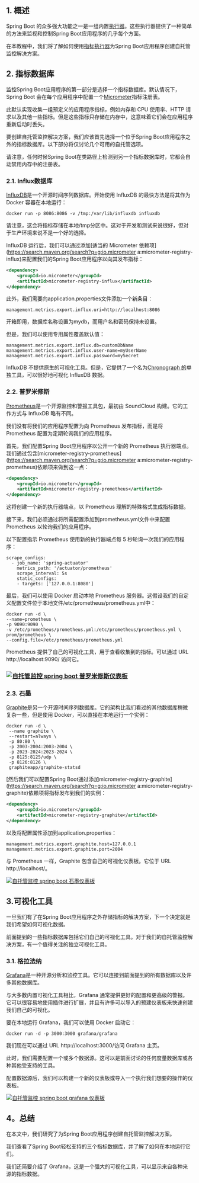 ## 1. 概述

Spring Boot 的众多强大功能之一是一组内置[执行器](https://www.baeldung.com/spring-boot-actuators)。这些执行器提供了一种简单的方法来监视和控制Spring Boot应用程序的几乎每个方面。

在本教程中，我们将了解如何使用[指标执行器](https://docs.spring.io/spring-boot/docs/current/reference/html/production-ready-metrics.html)为Spring Boot应用程序创建自托管监控解决方案。

## 2. 指标数据库

监控Spring Boot应用程序的第一部分是选择一个指标数据库。默认情况下，Spring Boot 会在每个应用程序中配置一个[Micrometer](https://micrometer.io/)指标注册表。

此默认实现收集一组预定义的应用程序指标，例如内存和 CPU 使用率、HTTP 请求以及其他一些指标。但是这些指标只存储在内存中，这意味着它们会在应用程序重新启动时丢失。

要创建自托管监控解决方案，我们应该首先选择一个位于Spring Boot应用程序之外的指标数据库。以下部分将仅讨论几个可用的自托管选项。

请注意，任何时候Spring Boot在类路径上检测到另一个指标数据库时，它都会自动禁用内存中的注册表。

### 2.1. Influx数据库

[InfluxDB](https://www.influxdata.com/products/influxdb-overview/)是一个开源时间序列数据库。开始使用 InfluxDB 的最快方法是将其作为 Docker 容器在本地运行：

```shell
docker run -p 8086:8086 -v /tmp:/var/lib/influxdb influxdb
```

请注意，这会将指标存储在本地/tmp分区中。这对于开发和测试来说很好，但对于生产环境来说不是一个好的选择。

InfluxDB 运行后，我们可以通过添加[适当的 Micrometer 依赖项](https://search.maven.org/search?q=g:io.micrometer a:micrometer-registry-influx)来配置我们的Spring Boot应用程序以向其发布指标：

```xml
<dependency>
    <groupId>io.micrometer</groupId>
    <artifactId>micrometer-registry-influx</artifactId>
</dependency>
```

此外，我们需要向application.properties文件添加一个新条目：

```shell
management.metrics.export.influx.uri=http://localhost:8086
```

开箱即用，数据库名称设置为mydb，而用户名和密码保持未设置。

但是，我们可以使用专用属性覆盖默认值：

```shell
management.metrics.export.influx.db=customDbName
management.metrics.export.influx.user-name=myUserName
management.metrics.export.influx.password=mySecret
```

InfluxDB 不提供原生的可视化工具。但是，它提供了一个名为[Chronograph 的](https://docs.influxdata.com/chronograf/)单独工具，可以很好地可视化 InfluxDB 数据。

### 2.2. 普罗米修斯

[Prometheus](https://prometheus.io/)是一个开源监控和警报工具包，最初由 SoundCloud 构建。它的工作方式与 InfluxDB 略有不同。

我们没有将我们的应用程序配置为向 Prometheus 发布指标，而是将 Prometheus 配置为定期轮询我们的应用程序。

首先，我们配置Spring Boot应用程序以公开一个新的 Prometheus 执行器端点。我们通过包含[micrometer-registry-prometheus](https://search.maven.org/search?q=g:io.micrometer a:micrometer-registry-prometheus)依赖项来做到这一点：

```xml
<dependency>
    <groupId>io.micrometer</groupId>
    <artifactId>micrometer-registry-prometheus</artifactId>
</dependency>
```

这将创建一个新的执行器端点，以 Prometheus 理解的特殊格式生成指标数据。

接下来，我们必须通过将所需配置添加到prometheus.yml文件中来配置 Prometheus 以轮询我们的应用程序。

以下配置指示 Prometheus 使用新的执行器端点每 5 秒轮询一次我们的应用程序：

```shell
scrape_configs:
  - job_name: 'spring-actuator'
    metrics_path: '/actuator/prometheus'
    scrape_interval: 5s
    static_configs:
    - targets: ['127.0.0.1:8080']
```

最后，我们可以使用 Docker 启动本地 Prometheus 服务器。这假设我们的自定义配置文件位于本地文件/etc/prometheus/prometheus.yml中：

```shell
docker run -d \
--name=prometheus \
-p 9090:9090 \
-v /etc/prometheus/prometheus.yml:/etc/prometheus/prometheus.yml \
prom/prometheus \
--config.file=/etc/prometheus/prometheus.yml
```

Prometheus 提供了自己的可视化工具，用于查看收集到的指标。可以通过 URL http://localhost:9090/ 访问它。

### [![自托管监控 spring boot 普罗米修斯仪表板](https://www.baeldung.com/wp-content/uploads/2019/09/self-hosted-monitoring-spring-boot-prometheus-dashboard-1024x434-1.jpg)](https://www.baeldung.com/wp-content/uploads/2019/09/self-hosted-monitoring-spring-boot-prometheus-dashboard-1024x434-1.jpg)

### 2.3. 石墨

[Graphite](https://graphiteapp.org/)是另一个开源时间序列数据库。它的架构比我们看过的其他数据库稍微复杂一些，但是使用 Docker，可以直接在本地运行一个实例：

```shell
docker run -d \
 --name graphite \
 --restart=always \
 -p 80:80 \
 -p 2003-2004:2003-2004 \
 -p 2023-2024:2023-2024 \
 -p 8125:8125/udp \
 -p 8126:8126 \
 graphiteapp/graphite-statsd
```

[然后我们可以配置Spring Boot通过添加micrometer-registry-graphite](https://search.maven.org/search?q=g:io.micrometer a:micrometer-registry-graphite)依赖项将指标发布到我们的实例：

```xml
<dependency>
    <groupId>io.micrometer</groupId>
    <artifactId>micrometer-registry-graphite</artifactId>
</dependency>
```

以及将配置属性添加到application.properties：

```shell
management.metrics.export.graphite.host=127.0.0.1
management.metrics.export.graphite.port=2004
```

与 Prometheus 一样，Graphite 包含自己的可视化仪表板。它位于 URL http://localhost/。

[![自托管监控 spring boot 石墨仪表板](https://www.baeldung.com/wp-content/uploads/2019/09/self-hosted-monitoring-spring-boot-graphite-dashboard-1024x564-1.jpg)](https://www.baeldung.com/wp-content/uploads/2019/09/self-hosted-monitoring-spring-boot-graphite-dashboard-1024x564-1.jpg)

## 3.可视化工具

一旦我们有了在Spring Boot应用程序之外存储指标的解决方案，下一个决定就是我们希望如何可视化数据。

前面提到的一些指标数据库包括它们自己的可视化工具。对于我们的自托管监控解决方案，有一个值得关注的独立可视化工具。

### 3.1. 格拉法纳

[Grafana](https://grafana.com/)是一种开源分析和监控工具。它可以连接到前面提到的所有数据库以及许多其他数据库。

与大多数内置可视化工具相比，Grafana 通常提供更好的配置和更高级的警报。它可以很容易地使用插件进行扩展，并且有许多可以导入的预建仪表板来快速创建我们自己的可视化。

要在本地运行 Grafana，我们可以使用 Docker 启动它：

```shell
docker run -d -p 3000:3000 grafana/grafana
```

我们现在可以通过 URL http://localhost:3000/访问 Grafana 主页。

此时，我们需要配置一个或多个数据源。这可以是前面讨论的任何度量数据库或各种其他受支持的工具。

配置数据源后，我们可以构建一个新的仪表板或导入一个执行我们想要的操作的仪表板。

[![自托管监控 spring boot grafana 仪表板](https://www.baeldung.com/wp-content/uploads/2019/09/self-hosted-monitoring-spring-boot-grafana-dashboard-1024x539-1.jpg)](https://www.baeldung.com/wp-content/uploads/2019/09/self-hosted-monitoring-spring-boot-grafana-dashboard-1024x539-1.jpg)

## 4。总结

在本文中，我们研究了为Spring Boot应用程序创建自托管监控解决方案。

我们查看了Spring Boot轻松支持的三个指标数据库，并了解了如何在本地运行它们。

我们还简要介绍了 Grafana，这是一个强大的可视化工具，可以显示来自各种来源的指标数据。